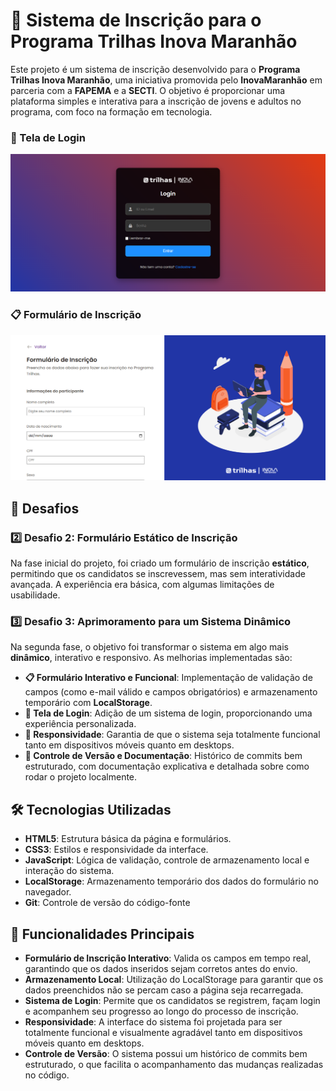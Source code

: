 # 🚀 Sistema de Inscrição para o Programa Trilhas Inova Maranhão

Este projeto é um sistema de inscrição desenvolvido para o **Programa Trilhas Inova Maranhão**, 
uma iniciativa promovida pelo **InovaMaranhão** em parceria com a **FAPEMA** e a **SECTI**. O objetivo
é proporcionar uma plataforma simples e interativa para a inscrição de jovens e adultos no
programa, com foco na formação em tecnologia.

### 🔐 Tela de Login
![Tela de Login](tela-login.png)

### 📋 Formulário de Inscrição
![Formulário de Inscrição](formulario-inscricao.png)

## 🏁 Desafios

### 2️⃣ Desafio 2: Formulário Estático de Inscrição
Na fase inicial do projeto, foi criado um formulário de inscrição **estático**, permitindo que os 
candidatos se inscrevessem, mas sem interatividade avançada. A experiência era básica, com algumas 
limitações de usabilidade.

### 3️⃣ Desafio 3: Aprimoramento para um Sistema Dinâmico
Na segunda fase, o objetivo foi transformar o sistema em algo mais **dinâmico**, interativo e responsivo. 
As melhorias implementadas são:

- **📋 Formulário Interativo e Funcional**: Implementação de validação de campos (como e-mail válido e campos obrigatórios) e armazenamento temporário com **LocalStorage**.
- **🔐 Tela de Login**: Adição de um sistema de login, proporcionando uma experiência personalizada.
- **📱 Responsividade**: Garantia de que o sistema seja totalmente funcional tanto em dispositivos móveis quanto em desktops.
- **📂 Controle de Versão e Documentação**: Histórico de commits bem estruturado, com documentação explicativa e detalhada sobre como rodar o projeto localmente.

## 🛠️ Tecnologias Utilizadas

- **HTML5**: Estrutura básica da página e formulários.
- **CSS3**: Estilos e responsividade da interface.
- **JavaScript**: Lógica de validação, controle de armazenamento local e interação do sistema.
- **LocalStorage**: Armazenamento temporário dos dados do formulário no navegador.
- **Git**: Controle de versão do código-fonte

## 🧩 Funcionalidades Principais

- **Formulário de Inscrição Interativo**: Valida os campos em tempo real, garantindo que os dados inseridos sejam corretos antes do envio.
- **Armazenamento Local**: Utilização do LocalStorage para garantir que os dados preenchidos não se percam caso a página seja recarregada.
- **Sistema de Login**: Permite que os candidatos se registrem, façam login e acompanhem seu progresso ao longo do processo de inscrição.
- **Responsividade**: A interface do sistema foi projetada para ser totalmente funcional e visualmente agradável tanto em dispositivos móveis quanto em desktops.
- **Controle de Versão**: O sistema possui um histórico de commits bem estruturado, o que facilita o acompanhamento das mudanças realizadas no código.


